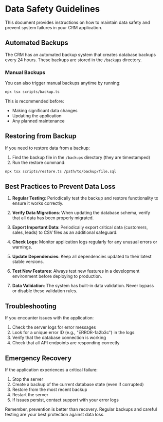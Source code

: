# Data Safety Guidelines

This document provides instructions on how to maintain data safety and prevent system failures in your CRM application.

## Automated Backups

The CRM has an automated backup system that creates database backups every 24 hours. These backups are stored in the `/backups` directory.

### Manual Backups

You can also trigger manual backups anytime by running:

```bash
npx tsx scripts/backup.ts
```

This is recommended before:
- Making significant data changes
- Updating the application
- Any planned maintenance

## Restoring from Backup

If you need to restore data from a backup:

1. Find the backup file in the `/backups` directory (they are timestamped)
2. Run the restore command:

```bash
npx tsx scripts/restore.ts /path/to/backup/file.sql
```

## Best Practices to Prevent Data Loss

1. **Regular Testing**: Periodically test the backup and restore functionality to ensure it works correctly.

2. **Verify Data Migrations**: When updating the database schema, verify that all data has been properly migrated.

3. **Export Important Data**: Periodically export critical data (customers, sales, leads) to CSV files as an additional safeguard.

4. **Check Logs**: Monitor application logs regularly for any unusual errors or warnings.

5. **Update Dependencies**: Keep all dependencies updated to their latest stable versions.

6. **Test New Features**: Always test new features in a development environment before deploying to production.

7. **Data Validation**: The system has built-in data validation. Never bypass or disable these validation rules.

## Troubleshooting

If you encounter issues with the application:

1. Check the server logs for error messages
2. Look for a unique error ID (e.g., "ERROR-1a2b3c") in the logs
3. Verify that the database connection is working
4. Check that all API endpoints are responding correctly

## Emergency Recovery

If the application experiences a critical failure:

1. Stop the server
2. Create a backup of the current database state (even if corrupted)
3. Restore from the most recent backup
4. Restart the server
5. If issues persist, contact support with your error logs

Remember, prevention is better than recovery. Regular backups and careful testing are your best protection against data loss.
